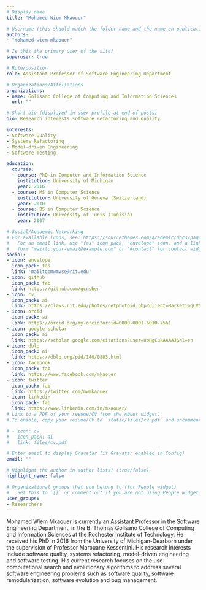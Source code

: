 ```yaml
---
# Display name
title: "Mohamed Wiem Mkaouer"

# Username (this should match the folder name and the name on publications)
authors:
- "mohamed-wiem-mkaouer"

# Is this the primary user of the site?
superuser: true

# Role/position
role: Assistant Professor of Software Engineering Department

# Organizations/Affiliations
organizations:
- name: Golisano College of Computing and Information Sciences
  url: ""

# Short bio (displayed in user profile at end of posts)
bio: Research interests software refactoring and quality.

interests:
- Software Quality
- Systems Refactoring
- Model-driven Engineering
- Software Testing

education:
  courses:
  - course: PhD in Computer and Information Science
    institution: University of Michigan
    year: 2016
  - course: MS in Computer Science
    institution: University of Geneva (Switzerland)
    year: 2010
  - course: BS in Computer Science
    institution: University of Tunis (Tunisia)
    year: 2007

# Social/Academic Networking
# For available icons, see: https://sourcethemes.com/academic/docs/page-builder/#icons
#   For an email link, use "fas" icon pack, "envelope" icon, and a link in the
#   form "mailto:your-email@example.com" or "#contact" for contact widget.
social:
- icon: envelope
  icon_pack: fas
  link: 'mailto:mwmvse@rit.edu'
- icon: github
  icon_pack: fab
  link: https://github.com/gcushen
- icon: cv
  icon_pack: ai
  link: https://claws.rit.edu/photos/getphotoid.php?Client=MarketingCV&UN=mwmvse&HASH=df8ae73f895634f5802b558493bc200338a56d91&T=1642625696
- icon: orcid
  icon_pack: ai
  link: https://orcid.org/my-orcid?orcid=0000-0001-6010-7561
- icon: google-scholar
  icon_pack: ai
  link: https://scholar.google.com/citations?user=UoHgCukAAAAJ&hl=en
- icon: dblp
  icon_pack: ai
  link: https://dblp.org/pid/140/0883.html
- icon: facebook
  icon_pack: fab
  link: https://www.facebook.com/mkaouer
- icon: twitter
  icon_pack: fab
  link: https://twitter.com/mwmkaouer
- icon: linkedin
  icon_pack: fab
  link: https://www.linkedin.com/in/mkaouer/
# Link to a PDF of your resume/CV from the About widget.
# To enable, copy your resume/CV to `static/files/cv.pdf` and uncomment the lines below.

# - icon: cv
#   icon_pack: ai
#   link: files/cv.pdf

# Enter email to display Gravatar (if Gravatar enabled in Config)
email: ""

# Highlight the author in author lists? (true/false)
highlight_name: false

# Organizational groups that you belong to (for People widget)
#   Set this to `[]` or comment out if you are not using People widget.
user_groups:
- Researchers
---
```


Mohamed Wiem Mkaouer is currently an Assistant Professor in the Software Engineering Department, in the B. Thomas Golisano College of Computing and Information Sciences at the Rochester Institute of Technology. He received his PhD in 2016 from the University of Michigan-Dearborn under the supervision of Professor Marouane Kessentini. His research interests include software quality, systems refactoring, model-driven engineering and software testing. His current research focuses on the use computational search and evolutionary algorithms to address several software engineering problems such as software quality, software remodularization, software evolution and bug management.